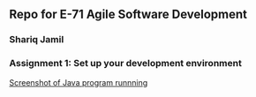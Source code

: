 ## Repo for E-71 Agile Software Development

### Shariq Jamil

### Assignment 1: Set up your development environment
[Screenshot of Java program runnning](https://github.com/shariq1989/E-71-Shariq_Jamil/blob/master/agile_wk1/agile_hw1_screenshot.PNG)
